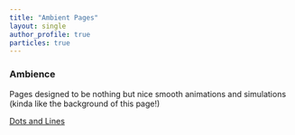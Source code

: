 ```yaml
---
title: "Ambient Pages"
layout: single
author_profile: true
particles: true
---
```


### Ambience

Pages designed to be nothing but nice smooth animations and simulations (kinda like the background of this page!)

<a href="/assets/pages/ambientLineParticles.html" class="btn btn--primary">Dots and Lines</a>

<!--
<script type="module">
    import { showLogo } from "/assets/js/threejs/logo3d.js";
    showLogo();
</script>
-->
